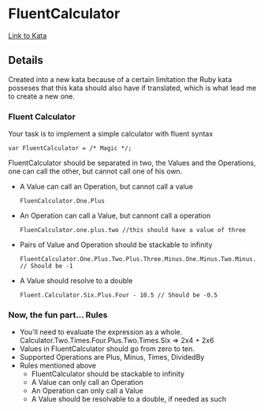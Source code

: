 # FluentCalculator

[Link to Kata](https://www.codewars.com/kata/fluent-calculator-1/csharp)

## Details 

Created into a new kata because of a certain limitation the Ruby kata posseses that this kata should also have if translated, which is what lead me to create a new one.

### Fluent Calculator 
Your task is to implement a simple calculator with fluent syntax
```
var FluentCalculator = /* Magic */;
```
FluentCalculator should be separated in two, the Values and the Operations, one can call the other, but cannot call one of his own.

* A Value can call an Operation, but cannot call a value
    ```
    FluenCalculator.One.Plus
    ```

* An Operation can call a Value, but cannont call a operation
    ```
    FluenCalculator.one.plus.two //this should have a value of three
    ```
* Pairs of Value and Operation should be stackable to infinity
    ```
    FluentCalculator.One.Plus.Two.Plus.Three.Minus.One.Minus.Two.Minus.Four // Should be -1
    ```
* A Value should resolve to a double
    ```
    Fluent.Calculator.Six.Plus.Four - 10.5 // Should be -0.5
    ```
### Now, the fun part... Rules

* You'll need to evaluate the expression as a whole. Calculator.Two.Times.Four.Plus.Two.Times.Six => 2x4 + 2x6
* Values in FluentCalculator should go from zero to ten.
* Supported Operations are Plus, Minus, Times, DividedBy
* Rules mentioned above
    * FluentCalculator should be stackable to infinity
    * A Value can only call an Operation
    * An Operation can only call a Value
    * A Value should be resolvable to a double, if needed as such